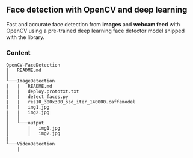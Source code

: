 ## Face detection with OpenCV and deep learning

Fast and accurate face detection from **images** and **webcam feed** with OpenCV using a pre-trained deep learning face detector model shipped with the library.

### Content

```
OpenCV-FaceDetection
│   README.md   
│
└───ImageDetection
│   │   README.md
|   |   deploy.prototxt.txt
|   |   detect_faces.py
|   |   res10_300x300_ssd_iter_140000.caffemodel
|   |   img1.jpg
|   |   img2.jpg
│   │
│   └───output
│       │   img1.jpg
│       │   img2.jpg
|
└───VideoDetection
    │  
```
